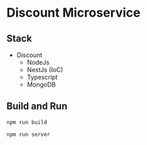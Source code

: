 # Discount Microservice

## Stack

- Discount
    - NodeJs
    - NestJs (IoC)
    - Typescript
    - MongoDB


## Build and Run

```
npm run build
```

```
npm run server
```